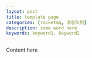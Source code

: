 ```yaml
---
layout: post
title: template page
categories: [rocketmq, 消息队列]
description: some word here
keywords: keyword1, keyword2
---
```


Content here
